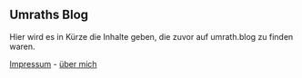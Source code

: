 ## Umraths Blog

Hier wird es in Kürze die Inhalte geben, die zuvor auf umrath.blog zu finden waren.

[Impressum](impressum.md) - [über mich](about.md)
